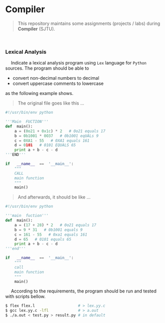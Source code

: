# Compiler

> This repository maintains some assignments (projects / labs) during **Compiler** (SJTU).

&nbsp;

### Lexical Analysis

&emsp; Indicate a lexical analysis program using `Lex` language for `Python` sources. The program should be able to

- convert non-decimal numbers to decimal
- convert uppercase comments to lowercase

as the following example shows.

> The original file goes like this …

```python
#!/usr/bin/env python

'''Main  FUCTION'''   
def  main():
    a = (0o21 + 0x1c) * 2   # 0o21 equals 17
    b = 0b1001 * 0O37   # 0b1001 eqUALs 9
    c = 0XA1 - 55   # 0XA1 equals 161
    d = 0101   # 0101 EQUALS 65
    print a + b - c - d
'''END'''

if   __name__  ==  '__main__':
    """    
    CALL
    main function
    """
    main()  
```

> And afterwards, it should be like …

```python
#!/usr/bin/env python

'''main  fuction'''
def  main():
    a = (17 + 28) * 2   # 0o21 equals 17
    b = 9 * 31   # 0b1001 equals 9
    c = 161 - 55   # 0xa1 equals 161
    d = 65   # 0101 equals 65
    print a + b - c - d
'''end'''

if   __name__  ==  '__main__':
    """
    call
    main function
    """
    main()
```
&emsp; According to the requirements, the program should be run and tested with scripts bellow.

```bash
$ flex flex.l                   # > lex.yy.c
$ gcc lex.yy.c -lfl             # > a.out
$ ./a.out < test.py > result.py # in default
```

